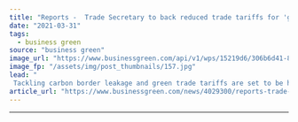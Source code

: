 ```yaml
---
title: "Reports -  Trade Secretary to back reduced trade tariffs for 'green' goods at G7 meeting"
date: "2021-03-31"
tags: 
  - business green
source: "business green"
image_url: "https://www.businessgreen.com/api/v1/wps/15219d6/306b6d41-880a-481f-a963-3ccc35fe96ff/8/liz-truss-defra-185x114.jpg"
image_fp: "/assets/img/post_thumbnails/157.jpg"
lead: "
 Tackling carbon border leakage and green trade tariffs are set to be high on the agenda of inaugural meeting of G7 ministers, according to reports ..."
article_url: "https://www.businessgreen.com/news/4029300/reports-trade-secretary-reduced-trade-tariffs-green-g7-meeting"
---
```


---

